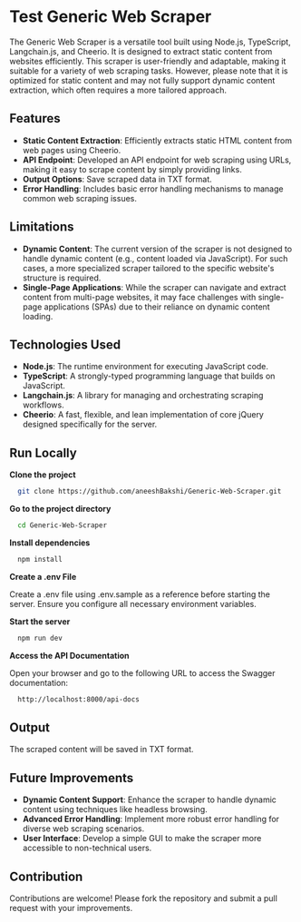 # Test Generic Web Scraper

The Generic Web Scraper is a versatile tool built using Node.js, TypeScript, Langchain.js, and Cheerio. It is designed to extract static content from websites efficiently. This scraper is user-friendly and adaptable, making it suitable for a variety of web scraping tasks. However, please note that it is optimized for static content and may not fully support dynamic content extraction, which often requires a more tailored approach.

## Features

- **Static Content Extraction**: Efficiently extracts static HTML content from web pages using Cheerio.
- **API Endpoint**: Developed an API endpoint for web scraping using URLs, making it easy to scrape content by simply providing links.
- **Output Options**: Save scraped data in TXT format.
- **Error Handling**: Includes basic error handling mechanisms to manage common web scraping issues.

## Limitations

- **Dynamic Content**: The current version of the scraper is not designed to handle dynamic content (e.g., content loaded via JavaScript). For such cases, a more specialized scraper tailored to the specific website's structure is required.
- **Single-Page Applications**: While the scraper can navigate and extract content from multi-page websites, it may face challenges with single-page applications (SPAs) due to their reliance on dynamic content loading.

## Technologies Used

- **Node.js**: The runtime environment for executing JavaScript code.
- **TypeScript**: A strongly-typed programming language that builds on JavaScript.
- **Langchain.js**: A library for managing and orchestrating scraping workflows.
- **Cheerio**: A fast, flexible, and lean implementation of core jQuery designed specifically for the server.

## Run Locally

**Clone the project**

```bash
  git clone https://github.com/aneeshBakshi/Generic-Web-Scraper.git
```

**Go to the project directory**

```bash
  cd Generic-Web-Scraper
```

**Install dependencies**

```bash
  npm install
```

**Create a .env File**

Create a .env file using .env.sample as a reference before starting the server. Ensure you configure all necessary environment variables.

**Start the server**

```bash
  npm run dev
```

**Access the API Documentation**

Open your browser and go to the following URL to access the Swagger documentation:

```bash
  http://localhost:8000/api-docs
```

## Output

The scraped content will be saved in TXT format.

## Future Improvements

- **Dynamic Content Support**: Enhance the scraper to handle dynamic content using techniques like headless browsing.
- **Advanced Error Handling**: Implement more robust error handling for diverse web scraping scenarios.
- **User Interface**: Develop a simple GUI to make the scraper more accessible to non-technical users.

## Contribution

Contributions are welcome! Please fork the repository and submit a pull request with your improvements.
